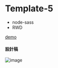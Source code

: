 # Template-5
- node-sass
- RWD

[demo](https://yachen168.github.io/Template-5)

#### 設計稿
![image](./Template_5.png)